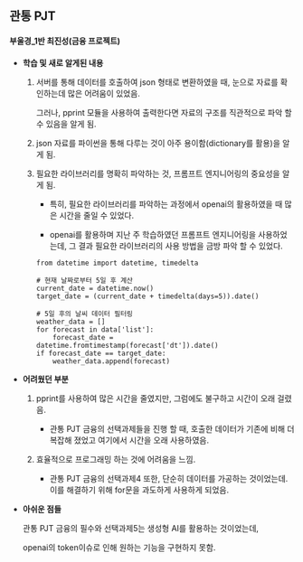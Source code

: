 ## 관통 PJT

#### 부울경_1반 최진성(금융 프로젝트)

- **학습 및 새로 알게된 내용**

    1. 서버를 통해 데이터를 호출하여 json 형태로 변환하였을 때, 눈으로 자료를 확인하는데 많은 어려움이 있었음.

        그러나, pprint 모듈을 사용하여 출력한다면 자료의 구조를 직관적으로 파악 할 수 있음을 알게 됨.
    
    2. json 자료를 파이썬을 통해 다루는 것이 아주 용이함(dictionary를 활용)을 알게 됨.
    
    3. 필요한 라이브러리를 명확히 파악하는 것, 프롬프트 엔지니어링의 중요성을 알게 됨.

        - 특히, 필요한 라이브러리를 파악하는 과정에서 openai의 활용하였을 때 많은 시간을 줄일 수 있었다.

        - openai를 활용하며 지난 주 학습하였던 프롬프트 엔지니어링을 사용하었는데, 그 결과 필요한 라이브러리의 사용 방법을 금방 파악 할 수 있었다.

        ```
        from datetime import datetime, timedelta
        
        # 현재 날짜로부터 5일 후 계산
        current_date = datetime.now()
        target_date = (current_date + timedelta(days=5)).date()

        # 5일 후의 날씨 데이터 필터링
        weather_data = []
        for forecast in data['list']:
            forecast_date = datetime.fromtimestamp(forecast['dt']).date()
        if forecast_date == target_date:
            weather_data.append(forecast)
        ```


- **어려웠던 부분**

    1. pprint를 사용하여 많은 시간을 줄였지만, 그럼에도 불구하고 시간이 오래 걸렸음.
    
        - 관통 PJT 금융의 선택과제들을 진행 할 때, 호출한 데이터가 기존에 비해 더 복잡해 졌었고 여기에서 시간을 오래 사용하였음.
    2. 효율적으로 프로그래밍 하는 것에 어려움을 느낌.
    
        - 관통 PJT 금융의 선택과제4 또한, 단순히 데이터를 가공하는 것이었는데. 이를 해결하기 위해 for문을 과도하게 사용하게 되었음.


- **아쉬운 점들**

    관통 PJT 금융의 필수와 선택과제5는 생성형 AI를 활용하는 것이었는데,

    openai의 token이슈로 인해 원하는 기능을 구현하지 못함.